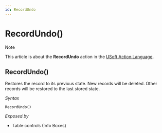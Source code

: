 ```yaml
---
id: RecordUndo
---
```


# RecordUndo()



> [!NOTE]
> This article is about the **RecordUndo** action in the [USoft Action Language](/docs/Task%20flow/Action%20Language%20reference/USoft%20Action%20Language.md).

## **RecordUndo()**

Restores the record to its previous state. New records will be deleted. Other records will be restored to the last stored state.

*Syntax*

```
RecordUndo()
```

*Exposed by*

- Table controls (Info Boxes)